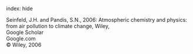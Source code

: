 index: hide

<div class="Citation">

  <div class="Citation-body">
    <div class="Citation-text">Seinfeld, J.H. and Pandis, S.N., 2006: <span class="Article-bookTitle">Atmospheric chemistry and physics: from air pollution to climate change, </span>Wiley,</div>
    <div class="Citation-links">
      <div class="CitationLink" data-href="https://scholar.google.com/scholar?q=Atmospheric+chemistry+and+physics%3A+from+air+pollution+to+climate+change">
        <div class="CitationLink-icon CitationLink-Scholar"></div>
        <div class="CitationLink-text">Google Scholar</div>
      </div>
      <div class="CitationLink" data-href="http://books.google.com/books?id=Z1idQgAACAAJ">
        <div class="CitationLink-icon CitationLink-Publisher"></div>
        <div class="CitationLink-text">Google.com</div>
      </div>
    </div>
  </div>
</div>


<div class="Citation-copy">
&copy; Wiley, 2006
</div>